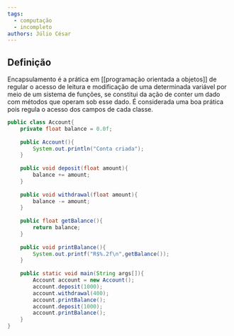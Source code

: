 ```yaml
---
tags:
  - computação
  - incompleto
authors: Júlio César
---
```

## Definição

Encapsulamento é a prática em [[programação orientada a objetos]] de regular o acesso de leitura e modificação de uma determinada variável por meio de um sistema de funções, se constitui da ação de conter um dado com métodos que operam sob esse dado. É considerada uma boa prática pois regula o acesso dos campos de cada classe.

```java
public class Account{
	private float balance = 0.0f;
	
	public Account(){
		System.out.println("Conta criada");
	}
	
	public void deposit(float amount){
		balance += amount;
	}
	
	public void withdrawal(float amount){
		balance -= amount;
	}
	
	public float getBalance(){
		return balance;
	}
	
	public void printBalance(){
		System.out.printf("R$%.2f\n",getBalance());
	}
	
	public static void main(String args[]){
		Account account = new Account();
		account.deposit(1000);
		account.withdrawal(400);
		account.printBalance();
		account.deposit(1000);
		account.printBalance();
	}
}
```